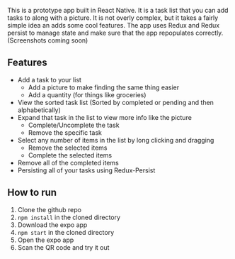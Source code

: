 This is a prototype app built in React Native.  It is a task list that you can add tasks to along with a picture.  It is not overly complex, but it takes a fairly simple idea an adds some cool features. The app uses Redux and Redux persist to manage state and make sure that the app repopulates correctly.  (Screenshots coming soon)
## Features

* Add a task to your list 
  * Add a picture to make finding the same thing easier
  * Add a quantity (for things like groceries)
* View the sorted task list (Sorted by completed or pending and then alphabetically)
* Expand that task in the list to view more info like the picture
  * Complete/Uncomplete the task
  * Remove the specific task
* Select any number of items in the list by long clicking and dragging
  * Remove the selected items
  * Complete the selected items
* Remove all of the completed items
* Persisting all of your tasks using Redux-Persist

## How to run

1. Clone the github repo
2. `npm install` in the cloned directory
3. Download the expo app
4. `npm start` in the cloned directory
5. Open the expo app
6. Scan the QR code and try it out